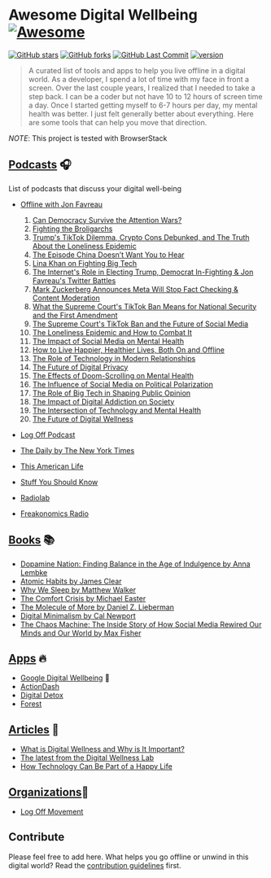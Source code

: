 # Awesome Digital Wellbeing [![Awesome](https://awesome.re/badge.svg)](https://awesome.re)

[![GitHub stars](https://img.shields.io/github/stars/jcanfield/awesome-digital-wellbeing?logo=github)](https://github.com/jcanfield/awesome-digital-wellbeing/stargazers)
[![GitHub forks](https://img.shields.io/github/forks/jcanfield/awesome-digital-wellbeing?logo=github)](https://github.com/jcanfield/awesome-digital-wellbeing/network)
[![GitHub Last Commit](https://img.shields.io/github/last-commit/jcanfield/awesome-digital-wellbeing?logo=github)](https://github.com/jcanfield/awesome-digital-wellbeing/commits/master)
[![version](https://img.shields.io/static/v1?label=Version&message=2025&color=blue)](https://github.com/jcanfield)

> A curated list of tools and apps to help you live offline in a digital world. As a developer, I spend a lot of time with my face in front a screen. Over the last
couple years, I realized that I needed to take a step back. I can be a coder but not have 10 to 12 hours of screen time a day. Once I started getting myself to 6-7 hours
per day, my mental health was better. I just felt generally better about everything. Here are some tools that can help you move that direction.

*NOTE*: This project is tested with BrowserStack

## [Podcasts](#podcasts) 🎧

List of podcasts that discuss your digital well-being

- [Offline with Jon Favreau](https://crooked.com/podcast-series/offline/)
  1. [Can Democracy Survive the Attention Wars?](https://pca.st/episode/1)
  2. [Fighting the Broligarchs](https://pca.st/episode/2)
  3. [Trump's TikTok Dilemma, Crypto Cons Debunked, and The Truth About the Loneliness Epidemic](https://pca.st/episode/3)
  4. [The Episode China Doesn’t Want You to Hear](https://pca.st/episode/4)
  5. [Lina Khan on Fighting Big Tech](https://pca.st/episode/5)
  6. [The Internet's Role in Electing Trump, Democrat In-Fighting & Jon Favreau's Twitter Battles](https://pca.st/episode/6)
  7. [Mark Zuckerberg Announces Meta Will Stop Fact Checking & Content Moderation](https://pca.st/episode/7)
  8. [What the Supreme Court's TikTok Ban Means for National Security and the First Amendment](https://pca.st/episode/8)
  9. [The Supreme Court's TikTok Ban and the Future of Social Media](https://pca.st/episode/9)
  10. [The Loneliness Epidemic and How to Combat It](https://pca.st/episode/10)
  11. [The Impact of Social Media on Mental Health](https://pca.st/episode/11)
  12. [How to Live Happier, Healthier Lives, Both On and Offline](https://pca.st/episode/12)
  13. [The Role of Technology in Modern Relationships](https://pca.st/episode/13)
  14. [The Future of Digital Privacy](https://pca.st/episode/14)
  15. [The Effects of Doom-Scrolling on Mental Health](https://pca.st/episode/15)
  16. [The Influence of Social Media on Political Polarization](https://pca.st/episode/16)
  17. [The Role of Big Tech in Shaping Public Opinion](https://pca.st/episode/17)
  18. [The Impact of Digital Addiction on Society](https://pca.st/episode/18)
  19. [The Intersection of Technology and Mental Health](https://pca.st/episode/19)
  20. [The Future of Digital Wellness](https://pca.st/episode/20)

- [Log Off Podcast](https://www.logoffmovement.org/podcast)
- [The Daily by The New York Times](https://www.nytimes.com/column/the-daily)
- [This American Life](https://www.thisamericanlife.org/)
- [Stuff You Should Know](https://www.iheart.com/podcast/105-stuff-you-should-know-26940277/)
- [Radiolab](https://www.wnycstudios.org/podcasts/radiolab)
- [Freakonomics Radio](https://freakonomics.com/series/freakonomics-radio/)

## [Books](#books) 📚

- [Dopamine Nation: Finding Balance in the Age of Indulgence by Anna Lembke](https://www.amazon.com/Dopamine-Nation-Finding-Balance-Indulgence/dp/152474672X)
- [Atomic Habits by James Clear](https://www.amazon.com/Atomic-Habits-Proven-Build-Break/dp/0735211299)
- [Why We Sleep by Matthew Walker](https://www.amazon.com/Why-We-Sleep-Unlocking-Dreams/dp/1501144316)
- [The Comfort Crisis by Michael Easter](https://www.amazon.com/The-Comfort-Crisis-Michael-Easter/dp/0593138767)
- [The Molecule of More by Daniel Z. Lieberman](https://www.amazon.com/Molecule-More-Dopamine-Drives-Drugs/dp/1946885799)
- [Digital Minimalism by Cal Newport](https://www.amazon.com/Digital-Minimalism-Choosing-Focused-Noise/dp/0525536515)
- [The Chaos Machine: The Inside Story of How Social Media Rewired Our Minds and Our World by Max Fisher](https://www.amazon.com/Chaos-Machine-Inside-Social-Rewired/dp/031670332X)

## [Apps](#apps) 🔥

- [Google Digital Wellbeing](https://play.google.com/store/apps/details?id=com.google.android.apps.wellbeing&hl=en_US&gl=US) 📱
- [ActionDash](https://play.google.com/store/apps/details?id=com.actiondash.playstore&hl=en_US&gl=US)
- [Digital Detox](https://play.google.com/store/apps/details?id=com.digitaldetox.app&hl=en_US&gl=US)
- [Forest](https://play.google.com/store/apps/details?id=cc.forestapp&hl=en_US&gl=US)

## [Articles](#articles) 📝

- [What is Digital Wellness and Why is It Important?](https://digitalwellness.pressbooks.sunycreate.cloud/chapter/what-is-digital-wellness-and-why-is-it-important/)
- [The latest from the Digital Wellness Lab](https://digitalwellnesslab.org/blog/)
- [How Technology Can Be Part of a Happy Life](https://greatergood.berkeley.edu/article/item/how_technology_can_be_part_of_a_happy_life)

## [Organizations](#orgs)🏢

- [Log Off Movement](https://www.logoffmovement.org/)

## Contribute

Please feel free to add here. What helps you go offline or unwind in this digital world? Read the [contribution guidelines](contributing.md) first.
